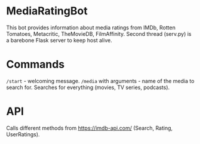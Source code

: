 # MediaRatingBot
This bot provides information about media ratings from IMDb, Rotten Tomatoes, Metacritic, TheMovieDB, FilmAffinity. Second thread (serv.py) is a barebone Flask server to keep host alive.
# Commands
`/start` - welcoming message.
`/media` with arguments - name of the media to search for. Searches for everything (movies, TV series, podcasts).
# API
Calls different methods from https://imdb-api.com/ (Search, Rating, UserRatings).
